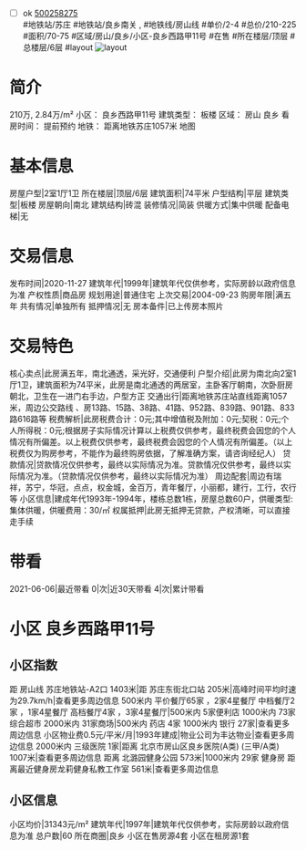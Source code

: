 - [ ] ok [500258275](https://bj.5i5j.com/ershoufang/500258275.html)  
 #地铁站/苏庄 #地铁站/良乡南关 ,  #地铁线/房山线
#单价/2-4 #总价/210-225 #面积/70-75   #区域/房山/良乡/小区-良乡西路甲11号 #在售 #所在楼层/顶层 #总楼层/6层 #layout 
![layout](http://image2.5i5j.com//group2/M00/B4/41/CgqJM12j7BaALW4bAADE2yiaQXk879.jpg_P5.jpg) 
# 简介 
 210万,  2.84万/m² 
小区： 良乡西路甲11号
建筑类型： 板楼
区域： 房山 良乡
看房时间： 提前预约
地铁： 距离地铁苏庄1057米 地图
# 基本信息 
 房屋户型|2室1厅1卫
所在楼层|顶层/6层
建筑面积|74平米
户型结构|平层
建筑类型|板楼
房屋朝向|南北
建筑结构|砖混
装修情况|简装
供暖方式|集中供暖
配备电梯|无
# 交易信息 
 发布时间|2020-11-27
建筑年代|1999年|建筑年代仅供参考，实际房龄以政府信息为准
产权性质|商品房
规划用途|普通住宅
上次交易|2004-09-23
购房年限|满五年
共有情况|单独所有
抵押情况|无
房本备件|已上传房本照片
# 交易特色 
 核心卖点|此房满五年，南北通透，采光好，交通便利
户型介绍|此房为南北向2室1厅1卫，建筑面积为74平米，此房是南北通透的两居室，主卧客厅朝南，次卧厨房朝北，卫生在一进门右手边，户型方正
交通出行|距离地铁苏庄站直线距离1057米，周边公交路线 、房13路、15路、38路、41路、952路、839路、901路、833路616路等
税费解析|此房税费合计：0元;其中增值税及附加：0元;契税：0元;个人所得税：0元;根据房子实际情况计算以上税费仅供参考，最终税费会因您的个人情况有所偏差。以上税费仅供参考，最终税费会因您的个人情况有所偏差。（以上税费仅为购房参考，不能作为最终购房依据，了解准确方案，请咨询经纪人）
贷款情况|贷款情况仅供参考，最终以实际情况为准。贷款情况仅供参考，最终以实际情况为准。（贷款情况仅供参考，最终以实际情况为准）
周边配套|周边有瑞祥，苏宁，华冠，点点，权金城，金百万，青年餐厅，小丽都，建行，工行，农行等
小区信息|建成年代1993年-1994年，楼栋总数1栋，房屋总数60户，供暖类型:集体供暖，供暖费用：30/㎡
权属抵押|此房无抵押无贷款，产权清晰，可以直接走手续
# 带看 
 2021-06-06|最近带看	 0|次|近30天带看	 4|次|累计带看
# 小区 良乡西路甲11号
## 小区指数 
 距 房山线 苏庄地铁站-A2口 1403米|距 苏庄东街北口站 205米|高峰时间平均时速为29.7km/h|查看更多周边信息
500米内 平价餐厅65家 ，2家4星餐厅
中档餐厅2家 ，1家4星餐厅
高档餐厅4家 ，3家4星餐厅|500米内 5家便利店
1000米内 73家综合超市
2000米内 31家商场|500米内 药店 4家
1000米内 银行 27家|查看更多周边信息
小区物业费0.5元/平米/月|1993年建成|物业公司为丰达物业|查看更多周边信息
2000米内 三级医院 1家|距离 北京市房山区良乡医院(A类) (三甲/A类) 1007米|查看更多周边信息
距离 北潞园健身公园 573米|1000米内 29家 健身房
距离最近健身房龙莉健身私教工作室 561米|查看更多周边信息
## 小区信息 
 小区均价|31343元/m²
建筑年代|1997年|建筑年代仅供参考，实际房龄以政府信息为准
总户数|60
所在商圈|良乡
小区在售房源4套
小区在租房源1套
